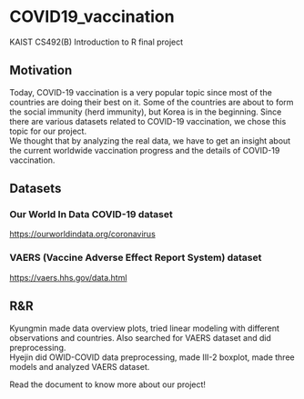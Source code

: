 # COVID19_vaccination
KAIST CS492(B) Introduction to R final project

## Motivation

Today, COVID-19 vaccination is a very popular topic since most of the countries are doing their best on it.
Some of the countries are about to form the social immunity (herd immunity), but Korea is in the beginning.
Since there are various datasets related to COVID-19 vaccination, we chose this topic for our project.  
We thought that by analyzing the real data, we have to get an insight about the current worldwide vaccination
progress and the details of COVID-19 vaccination.  

## Datasets

### Our World In Data COVID-19 dataset
https://ourworldindata.org/coronavirus

### VAERS (Vaccine Adverse Effect Report System) dataset 
https://vaers.hhs.gov/data.html


## R&R
 Kyungmin made data overview plots, tried linear modeling with different observations and countries. Also
searched for VAERS dataset and did preprocessing.  
 Hyejin did OWID-COVID data preprocessing, made III-2 boxplot, made three models and analyzed VAERS
dataset.  
  
 Read the document to know more about our project!
